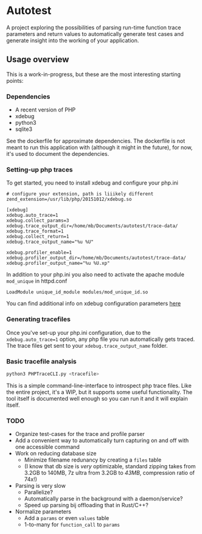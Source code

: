 # Autotest

A project exploring the possibilities of parsing run-time function trace parameters and return values to automatically generate test cases and generate insight into the working of your application.

## Usage overview

This is a work-in-progress, but these are the most interesting starting points:

### Dependencies

* A recent version of PHP
* xdebug
* python3
* sqlite3

See the dockerfile for approximate dependencies.
The dockerfile is not meant to run this application with (although it might in the future), for now, it's used to document the dependencies.

### Setting-up php traces

To get started, you need to install xdebug and configure your php.ini

```
# configure your extension, path is liiikely different
zend_extension=/usr/lib/php/20151012/xdebug.so

[xdebug]
xdebug.auto_trace=1
xdebug.collect_params=3
xdebug.trace_output_dir=/home/mb/Documents/autotest/trace-data/
xdebug.trace_format=1
xdebug.collect_return=1
xdebug.trace_output_name="%u %U"

xdebug.profiler_enable=1
xdebug.profiler_output_dir=/home/mb/Documents/autotest/trace-data/
xdebug.profiler_output_name="%u %U.xp"
```

In addition to your php.ini you also need to activate the apache module `mod_unique` in httpd.conf

```
LoadModule unique_id_module modules/mod_unique_id.so
```

You can find additional info on xdebug configuration parameters [here](https://xdebug.org/docs/all_settings)

### Generating tracefiles

Once you've set-up your php.ini configuration, due to the `xdebug.auto_trace=1` option, any php file you run automatically gets traced. The trace files get sent to your `xdebug.trace_output_name` folder.

### Basic tracefile analysis

```sh
python3 PHPTraceCLI.py <tracefile>
```

This is a simple command-line-interface to introspect php trace files. Like the entire project, it's a WIP, but it supports some useful functionality. The tool itself is documented well enough so you can run it and it will explain itself.

### TODO

* Organize test-cases for the trace and profile parser
* Add a convenient way to automatically turn capturing on and off with one accessible command
* Work on reducing database size
  * Minimize filename redunancy by creating a `files` table
  * (I know that db size is _very_ optimizable, standard zipping takes from 3.2GB to 140MB, 7z ultra from 3.2GB to _43MB_, compression ratio of 74x!)
* Parsing is very slow
  * Parallelize?
  * Automatically parse in the background with a daemon/service?
  * Speed up parsing bij offloading that in Rust/C++?
* Normalize parameters
  * Add a `params` or even `values` table
  * 1-to-many for `function_call` to `params`